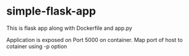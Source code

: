 # simple-flask-app
This is flask app along with Dockerfile and app.py

Application is exposed on Port 5000 on container. Map port of host to cotainer using -p option
